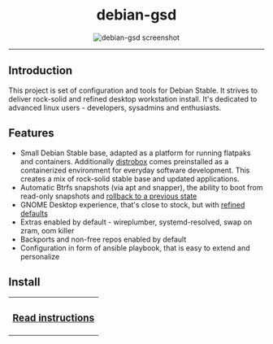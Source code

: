 <div align="center">

# debian-gsd

![debian-gsd screenshot](https://user-images.githubusercontent.com/142805/186964547-48666722-5bbc-41e6-b930-8078345156d4.png)

</div>

---

## Introduction

This project is set of configuration and tools for Debian Stable. It strives to deliver rock-solid and refined desktop workstation install. It's dedicated to advanced linux users - developers, sysadmins and enthusiasts.

## Features

- Small Debian Stable base, adapted as a platform for running flatpaks and containers. Additionally [distrobox](https://github.com/89luca89/distrobox) comes preinstalled as a containerized environment for everyday software development. This creates a mix of rock-solid stable base and updated applications.
- Automatic Btrfs snapshots (via apt and snapper), the ability to boot from read-only snapshots and [rollback to a previous state](doc/user_guide.md#rolling-back-system-changes)
- GNOME Desktop experience, that's close to stock, but with [refined defaults](ansible/roles/desktop/files/01-desktop-settings)
- Extras enabled by default - wireplumber, systemd-resolved, swap on zram, oom killer
- Backports and non-free repos enabled by default
- Configuration in form of ansible playbook, that is easy to extend and personalize

## Install

<table><tr><td><h3><a href="doc/install.md">Read instructions</a></h3></td></tr></table>
